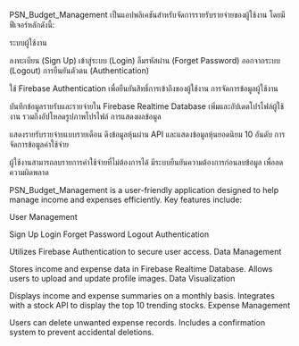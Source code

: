 
PSN_Budget_Management เป็นแอปพลิเคชันสำหรับจัดการรายรับรายจ่ายของผู้ใช้งาน โดยมีฟีเจอร์หลักดังนี้:

ระบบผู้ใช้งาน

ลงทะเบียน (Sign Up)
เข้าสู่ระบบ (Login)
ลืมรหัสผ่าน (Forget Password)
ออกจากระบบ (Logout)
การยืนยันตัวตน (Authentication)

ใช้ Firebase Authentication เพื่อยืนยันสิทธิ์การเข้าถึงของผู้ใช้งาน
การจัดการข้อมูลผู้ใช้งาน

บันทึกข้อมูลรายรับและรายจ่ายใน Firebase Realtime Database
เพิ่มและอัปเดตโปรไฟล์ผู้ใช้งาน รวมถึงอัปโหลดรูปภาพโปรไฟล์
การแสดงผลข้อมูล

แสดงรายรับรายจ่ายแบบรายเดือน
ดึงข้อมูลหุ้นผ่าน API และแสดงข้อมูลหุ้นยอดนิยม 10 อันดับ
การจัดการข้อมูลค่าใช้จ่าย

ผู้ใช้งานสามารถลบรายการค่าใช้จ่ายที่ไม่ต้องการได้
มีระบบยืนยันความต้องการก่อนลบข้อมูล เพื่อลดความผิดพลาด


PSN_Budget_Management is a user-friendly application designed to help manage income and expenses efficiently. Key features include:

User Management

Sign Up
Login
Forget Password
Logout
Authentication

Utilizes Firebase Authentication to secure user access.
Data Management

Stores income and expense data in Firebase Realtime Database.
Allows users to upload and update profile images.
Data Visualization

Displays income and expense summaries on a monthly basis.
Integrates with a stock API to display the top 10 trending stocks.
Expense Management

Users can delete unwanted expense records.
Includes a confirmation system to prevent accidental deletions.
